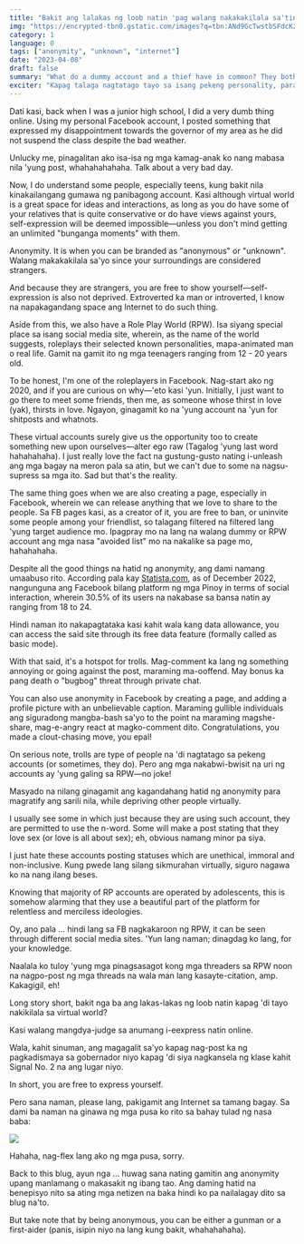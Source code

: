 ```yaml
---
title: "Bakit ang lalakas ng loob natin 'pag walang nakakakilala sa'tin thru online?"
img: "https://encrypted-tbn0.gstatic.com/images?q=tbn:ANd9GcTwstbSFdcKzQ3WwEMVheyZZTf15WJ1DU8W0A&usqp=CAU"
category: 1
language: 0
tags: ["anonymity", "unknown", "internet"]
date: "2023-04-08"
draft: false
summary: "What do a dummy account and a thief have in common? They both have this black mask that covers their faces. A mask that will hide their identities for a while. Dati kasi, back when I was a junior high school, I did a very dumb thing online. Using my personal Facebook account, I posted something that expressed disappointment towards the governor of my area as he did not suspended the class despite the bad weather. Unlucky me, pinagalitan ako isa-isa ng mga kamag-anak ko, whahahahahaha. Talk about a very bad day."
exciter: "Kapag talaga nagtatago tayo sa isang pekeng personality, parang pwede na nating gawin ang lahat, without holding accountability sa mangyayaring consequences."
---
```


<script>
  import H from '$lib/components/blog/Header.svelte';
  import Img from '$lib/components/blog/Image.svelte';
  import YT from '$lib/components/blog/YTEmbed.svelte';
  import S from '$lib/components/blog/Space.svelte';
  import Intro from '$lib/components/blog/Intro.svelte';
</script>

<Intro text="What do a dummy account and a thief have in common? They both have this black mask that covers their faces. A mask that will hide their identities for a while."/>

Dati kasi, back when I was a junior high school, I did a very dumb thing online. Using my personal Facebook account, I posted something that expressed my disappointment towards the governor of my area as he did not suspend the class despite the bad weather.

Unlucky me, pinagalitan ako isa-isa ng mga kamag-anak ko nang mabasa nila 'yung post, whahahahahaha. Talk about a very bad day.

Now, I do understand some people, especially teens, kung bakit nila kinakailangang gumawa ng panibagong account. Kasi although virtual world is a great space for ideas and interactions, as long as you do have some of your relatives that is quite conservative or do have views against yours, self-expression will be deemed impossible—unless you don't mind getting an unlimited "bunganga moments" with them.

<H text="The Bright Side"/>

Anonymity. It is when you can be branded as "anonymous" or "unknown". Walang makakakilala sa'yo since your surroundings are considered strangers.

And because they are strangers, you are free to show yourself—self-expression is also not deprived. Extroverted ka man or introverted, I know na napakagandang space ang Internet to do such thing.

Aside from this, we also have a Role Play World (RPW). Isa siyang special place sa isang social media site, wherein, as the name of the world suggests, roleplays their selected known personalities, mapa-animated man o real life. Gamit na gamit ito ng mga teenagers ranging from 12 - 20 years old.

To be honest, I'm one of the roleplayers in Facebook. Nag-start ako ng 2020, and if you are curious on why—'eto kasi 'yun. Initially, I just want to go there to meet some friends, then me, as someone whose thirst in love (yak), thirsts in love. Ngayon, ginagamit ko na 'yung account na 'yun for shitposts and whatnots.

These virtual accounts surely give us the opportunity too to create something new upon ourselves—alter ego raw (Tagalog 'yung last word hahahahaha). I just really love the fact na gustung-gusto nating i-unleash ang mga bagay na meron pala sa atin, but we can't due to some na nagsu-supress sa mga ito. Sad but that's the reality.

The same thing goes when we are also creating a page, especially in Facebook, wherein we can release anything that we love to share to the people. Sa FB pages kasi, as a creator of it, you are free to ban, or uninvite some people among your friendlist, so talagang filtered na filtered lang 'yung target audience mo. Ipagpray mo na lang na walang dummy or RPW account ang mga nasa "avoided list" mo na nakalike sa page mo, hahahahaha.

<H text="The Black Hole"/>

Despite all the good things na hatid ng anonymity, ang dami namang umaabuso rito. 
According pala kay <a href="https://www.statista.com/statistics/1139972/share-of-facebook-users-by-age-philippines/#:~:text=As%20of%20December%202022%2C%20about,share%20of%20over%2090%20percent.">Statista.com</a>, as of December 2022, nangunguna ang Facebook bilang platform ng mga Pinoy in terms of social interaction, wherein 30.5% of its users na nakabase sa bansa natin ay ranging from 18 to 24.

Hindi naman ito nakapagtataka kasi kahit wala kang data allowance, you can access the said site through its free data feature (formally called as basic mode). 

With that said, it's a hotspot for trolls. Mag-comment ka lang ng something annoying or going against the post, maraming ma-ooffend. May bonus ka pang death o "bugbog" threat through private chat.

You can also use anonymity in Facebook by creating a page, and adding a profile picture with an unbelievable caption. Maraming gullible individuals ang siguradong mangba-bash sa'yo to the point na maraming magshe-share, mag-e-angry react at magko-comment dito. Congratulations, you made a clout-chasing move, you epal!

On serious note, trolls are type of people na 'di nagtatago sa pekeng accounts (or sometimes, they do). Pero ang mga nakabwi-bwisit na uri ng accounts ay 'yung galing sa RPW—no joke!

Masyado na nilang ginagamit ang kagandahang hatid ng anonymity para magratify ang sarili nila, while depriving other people virtually. 

I usually see some in which just because they are using such account, they are permitted to use the n-word. Some will make a post stating that they love sex (or love is all about sex); eh, obvious namang minor pa siya.

I just hate these accounts posting statuses which are unethical, immoral and non-inclusive. Kung pwede lang silang sikmurahan virtually, siguro nagawa ko na nang ilang beses. 

Knowing that majority of RP accounts are operated by adolescents, this is somehow alarming that they use a beautiful part of the platform for relentless and merciless ideologies. 

Oy, ano pala ... hindi lang sa FB nagkakaroon ng RPW, it can be seen through different social media sites. 'Yun lang naman; dinagdag ko lang, for your knowledge. 

Naalala ko tuloy 'yung mga pinagsasagot kong mga threaders sa RPW noon na nagpo-post ng mga threads na wala man lang kasayte-citation, amp. Kakagigil, eh!

<H text="And Now, the Answer"/>

Long story short, bakit nga ba ang lakas-lakas ng loob natin kapag 'di tayo nakikilala sa virtual world?

Kasi walang mangdya-judge sa anumang i-eexpress natin online. 

Wala, kahit sinuman, ang magagalit sa'yo kapag nag-post ka ng pagkadismaya sa gobernador niyo kapag 'di siya nagkansela ng klase kahit Signal No. 2 na ang lugar niyo.

In short, you are free to express yourself. 

Pero sana naman, please lang, pakigamit ang Internet sa tamang bagay. Sa dami ba naman na ginawa ng mga pusa ko rito sa bahay tulad ng nasa baba:

<Img src="https://media.discordapp.net/attachments/931746972300374077/1094130289401405530/IMG_20230314_083211.jpg"/>

Hahaha, nag-flex lang ako ng mga pusa, sorry.

Back to this blug, ayun nga ... huwag sana nating gamitin ang anonymity upang manlamang o makasakit ng ibang tao. Ang daming hatid na benepisyo nito sa ating mga netizen na baka hindi ko pa nailalagay dito sa blug na'to. 

But take note that by being anonymous, you can be either a gunman or a first-aider (panis, isipin niyo na lang kung bakit, whahahahaha).
